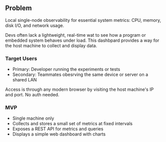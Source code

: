 ## Problem

Local single-node observability for essential system metrics: CPU, memory, disk I/O, and network usage.

Devs often lack a lightweight, real-time wat to see how a program or embedded system behaves under load.
This dashbpard provides a way for the host machine to collect and display data.

### Target Users

- Primary: Developer running the experiments or tests
- Secondary: Teammates obesrving the same device or server on a shared LAN

Access is through any modern browser by visiting the host machine's IP and port. No auth needed.

### MVP

- Single machine only
- Collects and stores a small set of metrics at fixed intervals
- Exposes a REST API for metrics and queries
- Displays a simple web dashboard with charts
